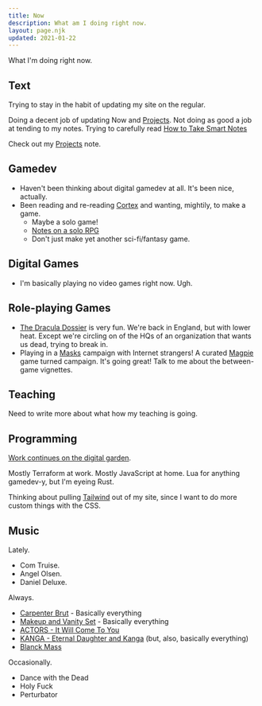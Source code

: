 ```yaml
---
title: Now
description: What am I doing right now.
layout: page.njk
updated: 2021-01-22
---
```


What I'm doing right now.

## Text

Trying to stay in the habit of updating my site on the regular.

Doing a decent job of updating Now and [Projects][]. Not doing as good a job at tending to my notes. Trying to carefully read [How to Take Smart Notes][smartnotes]

Check out my [Projects][] note.

## Gamedev

* Haven't been thinking about digital gamedev at all. It's been nice, actually.
* Been reading and re-reading [Cortex][cortex] and wanting, mightily, to make a game.
  * Maybe a solo game!
  * [Notes on a solo RPG][notesolorpg]
  * Don't just make yet another sci-fi/fantasy game.

## Digital Games

* I'm basically playing no video games right now. Ugh.

## Role-playing Games

* [The Dracula Dossier][dracula] is very fun. We're back in England, but with lower heat. Except
  we're circling on of the HQs of an organization that wants us dead, trying to break in.
* Playing in a [Masks][] campaign with Internet strangers! A curated [Magpie][] game turned campaign. It's going great! Talk to me about the between-game vignettes.

## Teaching

Need to write more about what how my teaching is going.

## Programming

[Work continues on the digital garden][drhayesdigitalgarden].

Mostly Terraform at work. Mostly JavaScript at home. Lua for anything gamedev-y, but I'm eyeing Rust.

Thinking about pulling [Tailwind][tailwind] out of my site, since I want to do more custom things with the CSS.

## Music

Lately.

* Com Truise.
* Angel Olsen.
* Daniel Deluxe.

Always.

* [Carpenter Brut][carpenterbrut] - Basically everything
* [Makeup and Vanity Set][mavs] - Basically everything
* [ACTORS - It Will Come To You][actors]
* [KANGA - Eternal Daughter and Kanga][kanga] (but, also, basically everything)
* [Blanck Mass][BlanckMass]

Occasionally.

* Dance with the Dead
* Holy Fuck
* Perturbator



[projects]: https://notes.drhayes.io/notes/projects
[Squeak]: https://github.com/drhayes/squeak.lua/
[Carrion]: https://carrion.game/
[liads]: http://www.loversinadangerousspacetime.com/
[minecraft]: https://minecraft.net
[ShovelKnight]: https://yachtclubgames.com/shovel-knight/
[shovel-knight-by-david-l-craddock]: https://bossfightbooks.com/products/shovel-knight-by-david-l-craddock
[dracula]: https://site.pelgranepress.com/index.php/the-dracula-dossier/
[sotdl]: https://schwalbentertainment.com/shadow-of-the-demon-lord/
[Masks]: https://www.magpiegames.com/masks/
[magpie]: https://www.magpiegames.com/
[SistersOfMercy]: http://www.the-sisters-of-mercy.com/
[carpenterbrut]: http://www.carpenterbrut.com/
[mavs]: https://www.makeupandvanityset.com/
[actors]: https://www.actorstheband.com/
[kanga]: https://kanga.bandcamp.com/
[BlanckMass]: https://www.blanckmass.com/
[nba]: https://site.pelgranepress.com/index.php/nights-black-agents/
[botw]: https://www.zelda.com/breath-of-the-wild/
[urban]: https://www.magpiegames.com/urban-shadows/
[GenericPlatformer]: /games/generic-platformer
[cortex]: https://www.cortexrpg.com/
[tailwind]: https://tailwindcss.com/
[smartnotes]: https://notes.drhayes.io/notes/bibliography/how-to-take-smart-notes/
[notesolorpg]: https://notes.drhayes.io/notes/solo-rpg
[drhayesdigitalgarden]: https://notes.drhayes.io/
